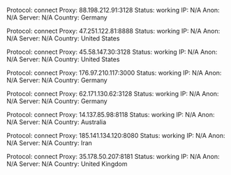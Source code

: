 Protocol: connect
Proxy: 88.198.212.91:3128
Status: working
IP: N/A
Anon: N/A
Server: N/A
Country: Germany

Protocol: connect
Proxy: 47.251.122.81:8888
Status: working
IP: N/A
Anon: N/A
Server: N/A
Country: United States

Protocol: connect
Proxy: 45.58.147.30:3128
Status: working
IP: N/A
Anon: N/A
Server: N/A
Country: United States

Protocol: connect
Proxy: 176.97.210.117:3000
Status: working
IP: N/A
Anon: N/A
Server: N/A
Country: Germany

Protocol: connect
Proxy: 62.171.130.62:3128
Status: working
IP: N/A
Anon: N/A
Server: N/A
Country: Germany

Protocol: connect
Proxy: 14.137.85.98:8118
Status: working
IP: N/A
Anon: N/A
Server: N/A
Country: Australia

Protocol: connect
Proxy: 185.141.134.120:8080
Status: working
IP: N/A
Anon: N/A
Server: N/A
Country: Iran

Protocol: connect
Proxy: 35.178.50.207:8181
Status: working
IP: N/A
Anon: N/A
Server: N/A
Country: United Kingdom

